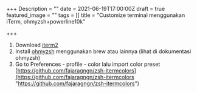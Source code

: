 +++
Description = ""
date = 2021-06-19T17:00:00Z
draft = true
featured_image = ""
tags = []
title = "Customize terminal menggunakan iTerm, ohmyzsh+powerline10k"

+++
1. Download [iterm2](https://iterm2.com/) 
2. Install [ohmyzsh](https://ohmyz.sh/) menggunakan brew atau lainnya (lihat di dokumentasi ohmyzsh)
3. Go to Preferences - profile - color lalu import color preset [https://github.com/fajaragngn/zsh-itermcolors](https://github.com/fajaragngn/zsh-itermcolors "https://github.com/fajaragngn/zsh-itermcolors") 